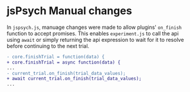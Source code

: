 # jsPsych Manual changes

In `jspsych.js`, manuage changes were made to allow plugins' `on_finish` function to accept promises. This enables `experiment.js` to call the api using `await` or simply returning the api expression to wait for it to resolve before continuing to the next trial.

```diff
- core.finishTrial = function(data) {
+ core.finishTrial = async function(data) {
...
- current_trial.on_finish(trial_data_values);
+ await current_trial.on_finish(trial_data_values);
...
```
